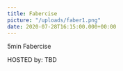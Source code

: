```yaml
---
title: Fabercise
picture: "/uploads/faber1.png"
date: 2020-07-28T16:15:00.000+00:00
---
```


5min Fabercise

HOSTED by: TBD
